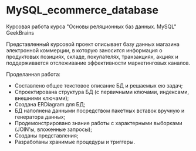 # MySQL_ecommerce_database
Курсовая работа курса "Основы реляционных баз данных. MySQL" GeekBrains


Представленный курсовой проект описывает базу данных магазина электронной коммерции, в которую заносится информация о продуктовых позициях, складе, покупателях, транзакциях, акциях и поддерживается отслеживание эффективности маркетинговых каналов.


Проделанная работа:
- Составлено общее текстовое описание БД и решаемых ею задач;
- Спроектирована структура БД (с первичными ключами, индексами, внешними ключами);
- Создана ERDiagram для БД;
- БД наполнена данными посредством пакетных вставок вручную и генератора данных;
- Продемонстрировано знание работы с характерными выборками (JOIN'ы, вложенные запросы);
- Созданы представления;
- Разработаны хранимые процедуры и триггеры.
